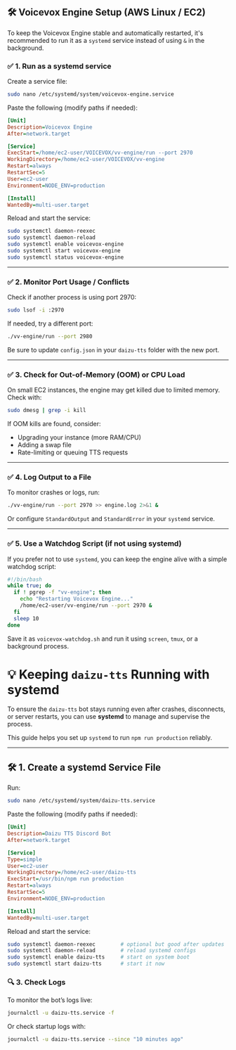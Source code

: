 ## 🛠 Voicevox Engine Setup (AWS Linux / EC2)

To keep the Voicevox Engine stable and automatically restarted, it's recommended to run it as a `systemd` service instead of using `&` in the background.

### ✅ 1. Run as a systemd service

Create a service file:

```bash
sudo nano /etc/systemd/system/voicevox-engine.service
```

Paste the following (modify paths if needed):

```ini
[Unit]
Description=Voicevox Engine
After=network.target

[Service]
ExecStart=/home/ec2-user/VOICEVOX/vv-engine/run --port 2970
WorkingDirectory=/home/ec2-user/VOICEVOX/vv-engine
Restart=always
RestartSec=5
User=ec2-user
Environment=NODE_ENV=production

[Install]
WantedBy=multi-user.target
```

Reload and start the service:

```bash
sudo systemctl daemon-reexec
sudo systemctl daemon-reload
sudo systemctl enable voicevox-engine
sudo systemctl start voicevox-engine
sudo systemctl status voicevox-engine
```

---

### ✅ 2. Monitor Port Usage / Conflicts

Check if another process is using port 2970:

```bash
sudo lsof -i :2970
```

If needed, try a different port:

```bash
./vv-engine/run --port 2980
```

Be sure to update `config.json` in your `daizu-tts` folder with the new port.

---

### ✅ 3. Check for Out-of-Memory (OOM) or CPU Load

On small EC2 instances, the engine may get killed due to limited memory. Check with:

```bash
sudo dmesg | grep -i kill
```

If OOM kills are found, consider:

- Upgrading your instance (more RAM/CPU)
- Adding a swap file
- Rate-limiting or queuing TTS requests

---

### ✅ 4. Log Output to a File

To monitor crashes or logs, run:

```bash
./vv-engine/run --port 2970 >> engine.log 2>&1 &
```

Or configure `StandardOutput` and `StandardError` in your `systemd` service.

---

### ✅ 5. Use a Watchdog Script (if not using systemd)

If you prefer not to use `systemd`, you can keep the engine alive with a simple watchdog script:

```bash
#!/bin/bash
while true; do
  if ! pgrep -f "vv-engine"; then
    echo "Restarting Voicevox Engine..."
    /home/ec2-user/vv-engine/run --port 2970 &
  fi
  sleep 10
done
```

Save it as `voicevox-watchdog.sh` and run it using `screen`, `tmux`, or a background process.





# 💡 Keeping `daizu-tts` Running with systemd

To ensure the `daizu-tts` bot stays running even after crashes, disconnects, or server restarts, you can use **systemd** to manage and supervise the process.

This guide helps you set up `systemd` to run `npm run production` reliably.

---

## 🛠️ 1. Create a systemd Service File

Run:

```bash
sudo nano /etc/systemd/system/daizu-tts.service
```

Paste the following (modify paths if needed):

```ini
[Unit]
Description=Daizu TTS Discord Bot
After=network.target

[Service]
Type=simple
User=ec2-user
WorkingDirectory=/home/ec2-user/daizu-tts
ExecStart=/usr/bin/npm run production
Restart=always
RestartSec=5
Environment=NODE_ENV=production

[Install]
WantedBy=multi-user.target

```

Reload and start the service:

```bash
sudo systemctl daemon-reexec        # optional but good after updates
sudo systemctl daemon-reload        # reload systemd configs
sudo systemctl enable daizu-tts     # start on system boot
sudo systemctl start daizu-tts      # start it now
```
### 🔍 3. Check Logs

To monitor the bot’s logs live:

```bash
journalctl -u daizu-tts.service -f
```

Or check startup logs with:

```bash
journalctl -u daizu-tts.service --since "10 minutes ago"
```

